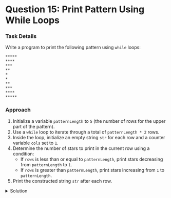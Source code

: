 # Question 15: Print Pattern Using While Loops

### Task Details
Write a program to print the following pattern using `while` loops:

```
*****
****
***
**
*
*
**
***
****
*****
```

### Approach
1. Initialize a variable `patternLength` to `5` (the number of rows for the upper part of the pattern).
2. Use a `while` loop to iterate through a total of `patternLength * 2` rows.
3. Inside the loop, initialize an empty string `str` for each row and a counter variable `cols` set to `1`.
4. Determine the number of stars to print in the current row using a condition:
   - If `rows` is less than or equal to `patternLength`, print stars decreasing from `patternLength` to `1`.
   - If `rows` is greater than `patternLength`, print stars increasing from `1` to `patternLength`.
5. Print the constructed string `str` after each row.

<details>
  <summary>Solution</summary>

```javascript
function print_pattern() {
    /* Function to print the pattern */
    var patternLength = 5;
    var rows = 1;
    while (rows <= patternLength * 2) {
        var cols = 1;
        var str = "";
        var patternCondition = rows <= patternLength ? patternLength - rows + 1 : rows - patternLength;
        while (cols <= patternCondition) {
            str = str + "*";
            cols++;
        }
        console.log(str);
        rows++;
    }
}
```
</details>